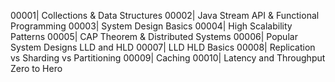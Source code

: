 00001| Collections & Data Structures
00002| Java Stream API & Functional Programming
00003| System Design Basics
00004| High Scalability Patterns
00005| CAP Theorem & Distributed Systems
00006| Popular System Designs LLD and HLD
00007| LLD HLD Basics
00008| Replication vs Sharding vs Partitioning
00009| Caching
00010| Latency and Throughput Zero to Hero